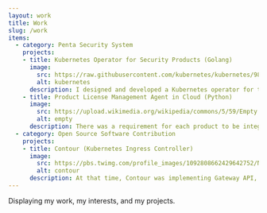 ```yaml
---
layout: work
title: Work
slug: /work
items:
  - category: Penta Security System
    projects:
    - title: Kubernetes Operator for Security Products (Golang)
      image:
        src: https://raw.githubusercontent.com/kubernetes/kubernetes/985c9202ccd250a5fe22c01faf0d8f83d804b9f3/logo/logo.svg
        alt: kubernetes
      description: I designed and developed a Kubernetes operator for the security products. The operator has a domain-specific knowledge about the products and enables the products to be seamlessly integrated with Kubernetes. Specifically, It provides dynamic configuration via custom resources and service discovery, and operational automation ranging from error remediation, blue-green deployment and dynamic scaling on load. 
    - title: Product License Management Agent in Cloud (Python)
      image:
        src: https://upload.wikimedia.org/wikipedia/commons/5/59/Empty.png
        alt: empty
      description: There was a requirement for each product to be integrated with the license policy server, which provides a license file and meters time-based usage. I invented a new standard license format that replaced what each product seperately used with. Based on the format, I also designed a standard license API for the policy server, and developed an agent dealing with the product's license management.
  - category: Open Source Software Contribution
    projects:
    - title: Contour (Kubernetes Ingress Controller)
      image:
        src: https://pbs.twimg.com/profile_images/1092808662429642752/NThJo60y_400x400.jpg
        alt: contour
      description: At that time, Contour was implementing Gateway API, which is a standard kubernetes gateway interface replacing Ingress API. I added support for the RequestMirror HTTPRoute filter type at the rule level in Gateway API (<a href='https://github.com/projectcontour/contour/pull/4557'>Pull Request 4557</a>). I also tried to add thorough testings for this feature by adding an E2E test code which reads the mirror server's logs and find the particular log related to the mirrored request.
---
```

Displaying my work, my interests, and my projects.
<br />
<br />
